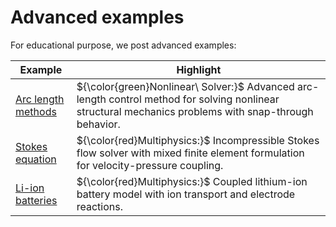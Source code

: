 Advanced examples
=================

For educational purpose, we post advanced examples:

| Example                                                                                     | Highlight                                                                                     |
|---------------------------------------------------------------------------------------------|-----------------------------------------------------------------------------------------------|
| [Arc length methods](https://github.com/xwpken/jax-fem-docs-dev/tree/main/applications/arc_length) | ${\color{green}Nonlinear\ Solver:}$ Advanced arc-length control method for solving nonlinear structural mechanics problems with snap-through behavior. |
| [Stokes equation](https://github.com/xwpken/jax-fem-docs-dev/tree/main/applications/stokes) | ${\color{red}Multiphysics:}$ Incompressible Stokes flow solver with mixed finite element formulation for velocity-pressure coupling. |
| [Li-ion batteries](https://github.com/xwpken/jax-fem-docs-dev/tree/main/applications/battery) | ${\color{red}Multiphysics:}$ Coupled lithium-ion battery model with ion transport and electrode reactions. |